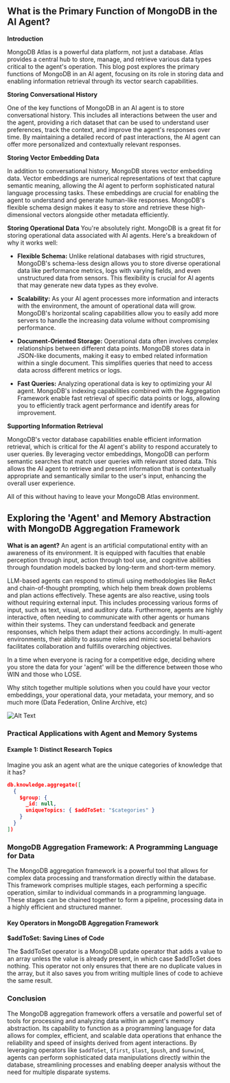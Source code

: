 ## What is the Primary Function of MongoDB in the AI Agent?

**Introduction**

MongoDB Atlas is a powerful data platform, not just a database. Atlas provides a central hub to store, manage, and retrieve various data types critical to the agent's operation. This blog post explores the primary functions of MongoDB in an AI agent, focusing on its role in storing data and enabling information retrieval through its vector search capabilities.

**Storing Conversational History**

One of the key functions of MongoDB in an AI agent is to store conversational history. This includes all interactions between the user and the agent, providing a rich dataset that can be used to understand user preferences, track the context, and improve the agent's responses over time. By maintaining a detailed record of past interactions, the AI agent can offer more personalized and contextually relevant responses.

**Storing Vector Embedding Data**

In addition to conversational history, MongoDB stores vector embedding data. Vector embeddings are numerical representations of text that capture semantic meaning, allowing the AI agent to perform sophisticated natural language processing tasks. These embeddings are crucial for enabling the agent to understand and generate human-like responses. MongoDB's flexible schema design makes it easy to store and retrieve these high-dimensional vectors alongside other metadata efficiently.

**Storing Operational Data**
You're absolutely right. MongoDB is a great fit for storing operational data associated with AI agents. Here's a breakdown of why it works well:

* **Flexible Schema:** Unlike relational databases with rigid structures, MongoDB's schema-less design allows you to store diverse operational data like performance metrics, logs with varying fields, and even unstructured data from sensors. This flexibility is crucial for AI agents that may generate new data types as they evolve.

* **Scalability:**  As your AI agent processes more information and interacts with the environment, the amount of operational data will grow.  MongoDB's horizontal scaling capabilities allow you to easily add more servers to handle the increasing data volume without compromising performance.

* **Document-Oriented Storage:**  Operational data often involves complex relationships between different data points.  MongoDB stores data in JSON-like documents, making it easy to embed related information within a single document. This simplifies queries that need to access data across different metrics or logs.

* **Fast Queries:**  Analyzing operational data is key to optimizing your AI agent. MongoDB's indexing capabilities combined with the Aggregation Framework enable fast retrieval of specific data points or logs, allowing you to efficiently track agent performance and identify areas for improvement.

  

**Supporting Information Retrieval**

MongoDB's vector database capabilities enable efficient information retrieval, which is critical for the AI agent's ability to respond accurately to user queries. By leveraging vector embeddings, MongoDB can perform semantic searches that match user queries with relevant stored data. This allows the AI agent to retrieve and present information that is contextually appropriate and semantically similar to the user's input, enhancing the overall user experience. 

All of this without having to leave your MongoDB Atlas environment.

## Exploring the 'Agent' and Memory Abstraction with MongoDB Aggregation Framework

**What is an agent?**
An agent is an artificial computational entity with an awareness of its environment. It is equipped with faculties that enable perception through input, action through tool use, and cognitive abilities through foundation models backed by long-term and short-term memory. 

LLM-based agents can respond to stimuli using methodologies like ReAct and chain-of-thought prompting, which help them break down problems and plan actions effectively. These agents are also reactive, using tools without requiring external input. This includes processing various forms of input, such as text, visual, and auditory data.
Furthermore, agents are highly interactive, often needing to communicate with other agents or humans within their systems. They can understand feedback and generate responses, which helps them adapt their actions accordingly. In multi-agent environments, their ability to assume roles and mimic societal behaviors facilitates collaboration and fulfills overarching objectives. 

In a time when everyone is racing for a competitive edge, deciding where you store the data for your 'agent' will be the difference between those who WIN and those who LOSE.

Why stitch together multiple solutions when you could have your vector embeddings, your operational data, your metadata, your memory, and so much more (Data Federation, Online Archive, etc)

![Alt Text](https://y.yarn.co/1c9a5954-8775-4bf7-8223-119a0dd40898_text.gif)

### Practical Applications with Agent and Memory Systems
#### Example 1: Distinct Research Topics
Imagine you ask an agent what are the unique categories of knowledge that it has? 
```json
db.knowledge.aggregate([
  {
    $group: {
      _id: null,
      uniqueTopics: { $addToSet: "$categories" }
    }
  }
])
```

### MongoDB Aggregation Framework: A Programming Language for Data

The MongoDB aggregation framework is a powerful tool that allows for complex data processing and transformation directly within the database. This framework comprises multiple stages, each performing a specific operation, similar to individual commands in a programming language. These stages can be chained together to form a pipeline, processing data in a highly efficient and structured manner.

#### Key Operators in MongoDB Aggregation Framework

**$addToSet: Saving Lines of Code**

The $addToSet operator is a MongoDB update operator that adds a value to an array unless the value is already present, in which case $addToSet does nothing. This operator not only ensures that there are no duplicate values in the array, but it also saves you from writing multiple lines of code to achieve the same result.


### Conclusion

The MongoDB aggregation framework offers a versatile and powerful set of tools for processing and analyzing data within an agent's memory abstraction. Its capability to function as a programming language for data allows for complex, efficient, and scalable data operations that enhance the reliability and speed of insights derived from agent interactions. By leveraging operators like `$addToSet`, `$first`, `$last`, `$push`, and `$unwind`, agents can perform sophisticated data manipulations directly within the database, streamlining processes and enabling deeper analysis without the need for multiple disparate systems.

